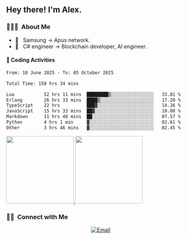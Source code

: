 

<h2> Hey there! I'm Alex.</h2>

<h3> 👨🏻‍💻 &nbsp;About Me </h3>

- 🤔 &nbsp; Samsung -> Apus network.
- 🌱 &nbsp; C# engineer -> Blockchain developer, AI engineer.




#### 🔨 Coding Activities



<!--START_SECTION:waka-->

```txt
From: 10 June 2025 - To: 05 October 2025

Total Time: 150 hrs 34 mins

Lua           52 hrs 11 mins  ████████▒░░░░░░░░░░░░░░░░   33.81 %
Erlang        26 hrs 33 mins  ████▒░░░░░░░░░░░░░░░░░░░░   17.20 %
TypeScript    22 hrs          ███▓░░░░░░░░░░░░░░░░░░░░░   14.26 %
JavaScript    15 hrs 33 mins  ██▓░░░░░░░░░░░░░░░░░░░░░░   10.08 %
Markdown      11 hrs 40 mins  ██░░░░░░░░░░░░░░░░░░░░░░░   07.57 %
Python        4 hrs 1 min     ▓░░░░░░░░░░░░░░░░░░░░░░░░   02.61 %
Other         3 hrs 46 mins   ▓░░░░░░░░░░░░░░░░░░░░░░░░   02.45 %
```

<!--END_SECTION:waka-->
<a href="https://github.com/Alex-wuhu">
  <img height="180em" src="https://github-readme-stats.vercel.app/api?username=Alex-wuhu&theme=buefy&show_icons=true" />
  <img height="180em" src="https://github-readme-stats.vercel.app/api/top-langs/?username=Alex-wuhu&theme=buefy&layout=compact" />
</a>


<h3> 🤝🏻 &nbsp;Connect with Me </h3>

<p align="center">
<a href="yanglongwei06@gmail.com"><img alt="Email" src="https://img.shields.io/badge/Email-yanglongwei06@gmail.com-blue?style=flat-square&logo=gmail"></a>
</p>
